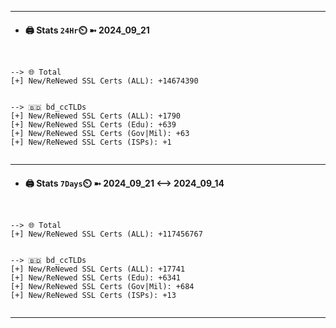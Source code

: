 

---
- #### 🖨️ **Stats** `24Hr`⏲️ ➼ 2024_09_21
```console


--> 🌐 Total
[+] New/ReNewed SSL Certs (ALL): +14674390


--> 🇧🇩 bd_ccTLDs
[+] New/ReNewed SSL Certs (ALL): +1790
[+] New/ReNewed SSL Certs (Edu): +639
[+] New/ReNewed SSL Certs (Gov|Mil): +63
[+] New/ReNewed SSL Certs (ISPs): +1


```

---
- #### 🖨️ **Stats** `7Days`⏲️ ➼ 2024_09_21 <--> 2024_09_14
```console


--> 🌐 Total
[+] New/ReNewed SSL Certs (ALL): +117456767


--> 🇧🇩 bd_ccTLDs
[+] New/ReNewed SSL Certs (ALL): +17741
[+] New/ReNewed SSL Certs (Edu): +6341
[+] New/ReNewed SSL Certs (Gov|Mil): +684
[+] New/ReNewed SSL Certs (ISPs): +13


```

---

